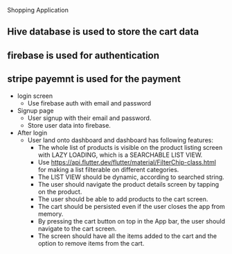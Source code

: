 Shopping Application

## Hive database is used to store the cart data
## firebase is used for authentication
## stripe payemnt is used for the payment

-   login screen
    -   Use firebase auth with email and password
-   Signup page
    -   User signup with their email and password.
    -   Store user data into firebase.
-   After login
    -   User land onto dashboard and dashboard has following features:
        -   The whole list of products is visible on the product listing
            screen with LAZY LOADING, which is a SEARCHABLE LIST VIEW.
        -   Use
            https://api.flutter.dev/flutter/material/FilterChip-class.html
            for making a list filterable on different categories.
        -   The LIST VIEW should be dynamic, according to searched
            string.
        -   The user should navigate the product details screen by
            tapping on the product.
        -   The user should be able to add products to the cart screen.
        -   The cart should be persisted even if the user closes the app
            from memory.
        -   By pressing the cart button on top in the App bar, the user
            should navigate to the cart screen.
        -   The screen should have all the items added to the cart and
            the option to remove items from the cart.
            
           
